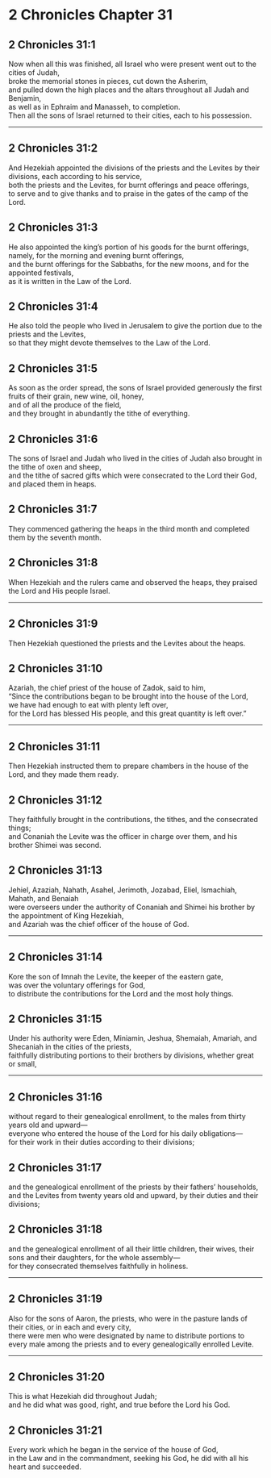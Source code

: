 # 2 Chronicles Chapter 31

## 2 Chronicles 31:1

Now when all this was finished, all Israel who were present went out to the cities of Judah,  
broke the memorial stones in pieces, cut down the Asherim,  
and pulled down the high places and the altars throughout all Judah and Benjamin,  
as well as in Ephraim and Manasseh, to completion.  
Then all the sons of Israel returned to their cities, each to his possession.

---

## 2 Chronicles 31:2

And Hezekiah appointed the divisions of the priests and the Levites by their divisions, each according to his service,  
both the priests and the Levites, for burnt offerings and peace offerings,  
to serve and to give thanks and to praise in the gates of the camp of the Lord.

## 2 Chronicles 31:3

He also appointed the king’s portion of his goods for the burnt offerings,  
namely, for the morning and evening burnt offerings,  
and the burnt offerings for the Sabbaths, for the new moons, and for the appointed festivals,  
as it is written in the Law of the Lord.

## 2 Chronicles 31:4

He also told the people who lived in Jerusalem to give the portion due to the priests and the Levites,  
so that they might devote themselves to the Law of the Lord.

## 2 Chronicles 31:5

As soon as the order spread, the sons of Israel provided generously the first fruits of their grain, new wine, oil, honey,  
and of all the produce of the field,  
and they brought in abundantly the tithe of everything.

## 2 Chronicles 31:6

The sons of Israel and Judah who lived in the cities of Judah also brought in the tithe of oxen and sheep,  
and the tithe of sacred gifts which were consecrated to the Lord their God, and placed them in heaps.

## 2 Chronicles 31:7

They commenced gathering the heaps in the third month and completed them by the seventh month.

## 2 Chronicles 31:8

When Hezekiah and the rulers came and observed the heaps, they praised the Lord and His people Israel.

---

## 2 Chronicles 31:9

Then Hezekiah questioned the priests and the Levites about the heaps.

## 2 Chronicles 31:10

Azariah, the chief priest of the house of Zadok, said to him,  
“Since the contributions began to be brought into the house of the Lord,  
we have had enough to eat with plenty left over,  
for the Lord has blessed His people, and this great quantity is left over.”

---

## 2 Chronicles 31:11

Then Hezekiah instructed them to prepare chambers in the house of the Lord, and they made them ready.

## 2 Chronicles 31:12

They faithfully brought in the contributions, the tithes, and the consecrated things;  
and Conaniah the Levite was the officer in charge over them, and his brother Shimei was second.

## 2 Chronicles 31:13

Jehiel, Azaziah, Nahath, Asahel, Jerimoth, Jozabad, Eliel, Ismachiah, Mahath, and Benaiah  
were overseers under the authority of Conaniah and Shimei his brother by the appointment of King Hezekiah,  
and Azariah was the chief officer of the house of God.

---

## 2 Chronicles 31:14

Kore the son of Imnah the Levite, the keeper of the eastern gate,  
was over the voluntary offerings for God,  
to distribute the contributions for the Lord and the most holy things.

## 2 Chronicles 31:15

Under his authority were Eden, Miniamin, Jeshua, Shemaiah, Amariah, and Shecaniah in the cities of the priests,  
faithfully distributing portions to their brothers by divisions, whether great or small,

---

## 2 Chronicles 31:16

without regard to their genealogical enrollment, to the males from thirty years old and upward—  
everyone who entered the house of the Lord for his daily obligations—  
for their work in their duties according to their divisions;

## 2 Chronicles 31:17

and the genealogical enrollment of the priests by their fathers’ households,  
and the Levites from twenty years old and upward, by their duties and their divisions;

## 2 Chronicles 31:18

and the genealogical enrollment of all their little children, their wives, their sons and their daughters, for the whole assembly—  
for they consecrated themselves faithfully in holiness.

---

## 2 Chronicles 31:19

Also for the sons of Aaron, the priests, who were in the pasture lands of their cities, or in each and every city,  
there were men who were designated by name to distribute portions to every male among the priests and to every genealogically enrolled Levite.

---

## 2 Chronicles 31:20

This is what Hezekiah did throughout Judah;  
and he did what was good, right, and true before the Lord his God.

## 2 Chronicles 31:21

Every work which he began in the service of the house of God,  
in the Law and in the commandment, seeking his God, he did with all his heart and succeeded.
